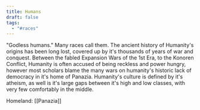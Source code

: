 ```yaml
---
title: Humans
draft: false
tags:
  - "#races"
---
```

 "Godless humans." Many races call them. The ancient history of Humanity's origins has been long lost, covered up by it's thousands of years of war and conquest. Between the fabled Expansion Wars of the 1st Era, to the Konoren Conflict, Humanity is often accused of being reckless and power hungry, however most scholars blame the many wars on humanity's historic lack of democracy in it's home of Panazia. Humanity's culture is defined by it's atheism, as well is it's large gaps between it's high and low classes, with very few comfortably in the middle. 

Homeland: [[Panazia]]